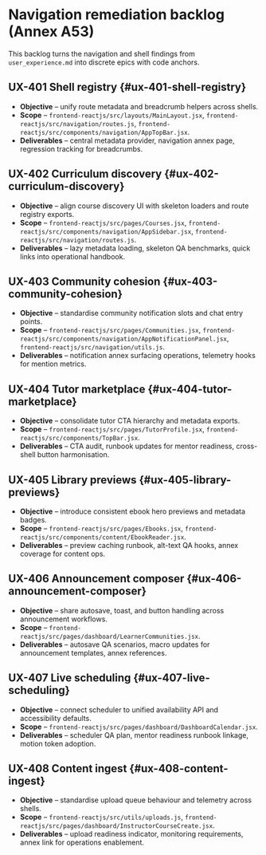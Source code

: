 # Navigation remediation backlog (Annex A53)

This backlog turns the navigation and shell findings from `user_experience.md` into discrete epics with code anchors.

## UX-401 Shell registry {#ux-401-shell-registry}
- **Objective** – unify route metadata and breadcrumb helpers across shells.
- **Scope** – `frontend-reactjs/src/layouts/MainLayout.jsx`, `frontend-reactjs/src/navigation/routes.js`, `frontend-reactjs/src/components/navigation/AppTopBar.jsx`.
- **Deliverables** – central metadata provider, navigation annex page, regression tracking for breadcrumbs.

## UX-402 Curriculum discovery {#ux-402-curriculum-discovery}
- **Objective** – align course discovery UI with skeleton loaders and route registry exports.
- **Scope** – `frontend-reactjs/src/pages/Courses.jsx`, `frontend-reactjs/src/components/navigation/AppSidebar.jsx`, `frontend-reactjs/src/navigation/routes.js`.
- **Deliverables** – lazy metadata loading, skeleton QA benchmarks, quick links into operational handbook.

## UX-403 Community cohesion {#ux-403-community-cohesion}
- **Objective** – standardise community notification slots and chat entry points.
- **Scope** – `frontend-reactjs/src/pages/Communities.jsx`, `frontend-reactjs/src/components/navigation/AppNotificationPanel.jsx`, `frontend-reactjs/src/navigation/utils.js`.
- **Deliverables** – notification annex surfacing operations, telemetry hooks for mention metrics.

## UX-404 Tutor marketplace {#ux-404-tutor-marketplace}
- **Objective** – consolidate tutor CTA hierarchy and metadata exports.
- **Scope** – `frontend-reactjs/src/pages/TutorProfile.jsx`, `frontend-reactjs/src/components/TopBar.jsx`.
- **Deliverables** – CTA audit, runbook updates for mentor readiness, cross-shell button harmonisation.

## UX-405 Library previews {#ux-405-library-previews}
- **Objective** – introduce consistent ebook hero previews and metadata badges.
- **Scope** – `frontend-reactjs/src/pages/Ebooks.jsx`, `frontend-reactjs/src/components/content/EbookReader.jsx`.
- **Deliverables** – preview caching runbook, alt-text QA hooks, annex coverage for content ops.

## UX-406 Announcement composer {#ux-406-announcement-composer}
- **Objective** – share autosave, toast, and button handling across announcement workflows.
- **Scope** – `frontend-reactjs/src/pages/dashboard/LearnerCommunities.jsx`.
- **Deliverables** – autosave QA scenarios, macro updates for announcement templates, annex references.

## UX-407 Live scheduling {#ux-407-live-scheduling}
- **Objective** – connect scheduler to unified availability API and accessibility defaults.
- **Scope** – `frontend-reactjs/src/pages/dashboard/DashboardCalendar.jsx`.
- **Deliverables** – scheduler QA plan, mentor readiness runbook linkage, motion token adoption.

## UX-408 Content ingest {#ux-408-content-ingest}
- **Objective** – standardise upload queue behaviour and telemetry across shells.
- **Scope** – `frontend-reactjs/src/utils/uploads.js`, `frontend-reactjs/src/pages/dashboard/InstructorCourseCreate.jsx`.
- **Deliverables** – upload readiness indicator, monitoring requirements, annex link for operations enablement.
